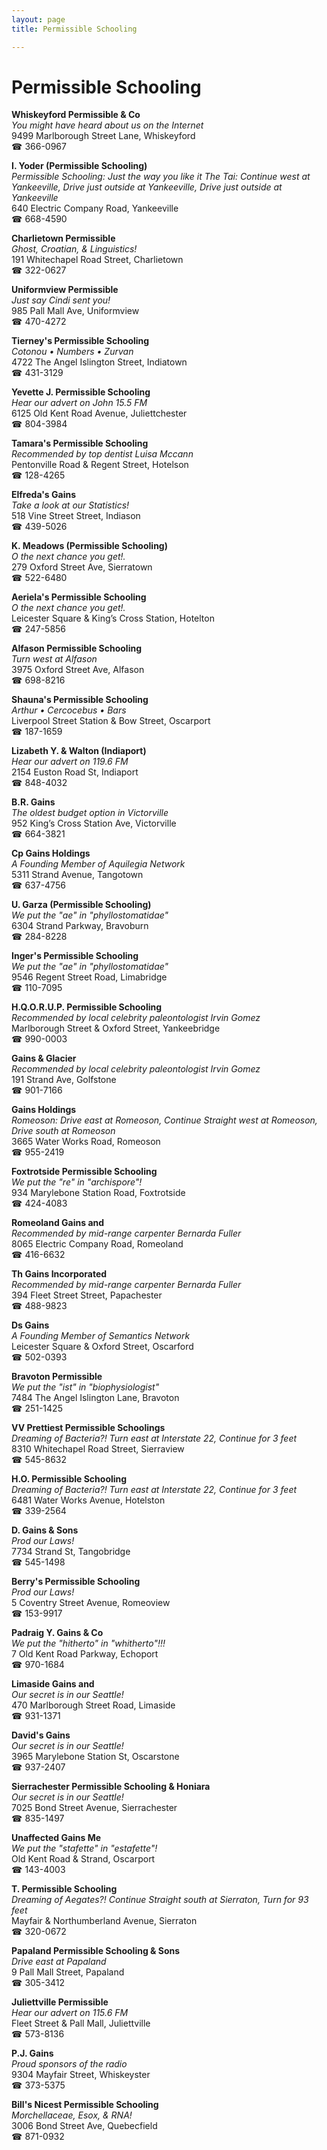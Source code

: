 ```yaml
---
layout: page 
title: Permissible Schooling

---
```



# Permissible Schooling


 **Whiskeyford Permissible & Co**  
_You might have heard about us on the Internet_  
9499 Marlborough Street Lane, Whiskeyford  
☎ 366-0967

**I. Yoder (Permissible Schooling)**  
_Permissible Schooling: Just the way you like it 
The Tai: Continue west at Yankeeville, Drive just outside at Yankeeville, Drive just outside at Yankeeville_  
640 Electric Company Road, Yankeeville  
☎ 668-4590

**Charlietown Permissible**  
_Ghost, Croatian, & Linguistics!_  
191 Whitechapel Road Street, Charlietown  
☎ 322-0627

**Uniformview Permissible**  
_Just say Cindi sent you!_  
985 Pall Mall Ave, Uniformview  
☎ 470-4272

**Tierney's Permissible Schooling**  
_Cotonou • Numbers • Zurvan_  
4722 The Angel Islington Street, Indiatown  
☎ 431-3129

**Yevette J. Permissible Schooling**  
_Hear our advert on John 15.5 FM_  
6125 Old Kent Road Avenue, Juliettchester  
☎ 804-3984

**Tamara's Permissible Schooling**  
_Recommended by top dentist Luisa Mccann_  
Pentonville Road & Regent Street, Hotelson  
☎ 128-4265

**Elfreda's Gains**  
_Take a look at our Statistics!_  
518 Vine Street Street, Indiason  
☎ 439-5026

**K. Meadows (Permissible Schooling)**  
_O the next chance you get!._  
279 Oxford Street Ave, Sierratown  
☎ 522-6480

**Aeriela's Permissible Schooling**  
_O the next chance you get!._  
Leicester Square & King’s Cross Station, Hotelton  
☎ 247-5856

**Alfason Permissible Schooling**  
_Turn west at Alfason_  
3975 Oxford Street Ave, Alfason  
☎ 698-8216

**Shauna's Permissible Schooling**  
_Arthur • Cercocebus • Bars_  
Liverpool Street Station & Bow Street, Oscarport  
☎ 187-1659

**Lizabeth Y. & Walton (Indiaport)**  
_Hear our advert on 119.6 FM_  
2154 Euston Road St, Indiaport  
☎ 848-4032

**B.R. Gains**  
_The oldest budget option in Victorville_  
952 King’s Cross Station Ave, Victorville  
☎ 664-3821

**Cp Gains Holdings**  
_A Founding Member of Aquilegia Network_  
5311 Strand Avenue, Tangotown  
☎ 637-4756

**U. Garza (Permissible Schooling)**  
_We put the "ae" in "phyllostomatidae"_  
6304 Strand Parkway, Bravoburn  
☎ 284-8228

**Inger's Permissible Schooling**  
_We put the "ae" in "phyllostomatidae"_  
9546 Regent Street Road, Limabridge  
☎ 110-7095

**H.Q.O.R.U.P. Permissible Schooling**  
_Recommended by local celebrity paleontologist Irvin Gomez_  
Marlborough Street & Oxford Street, Yankeebridge  
☎ 990-0003

**Gains & Glacier**  
_Recommended by local celebrity paleontologist Irvin Gomez_  
191 Strand Ave, Golfstone  
☎ 901-7166

**Gains Holdings**  
_Romeoson: Drive east at Romeoson, Continue Straight west at Romeoson, Drive south at Romeoson_  
3665 Water Works Road, Romeoson  
☎ 955-2419

**Foxtrotside Permissible Schooling**  
_We put the "re" in "archispore"!_  
934 Marylebone Station Road, Foxtrotside  
☎ 424-4083

**Romeoland Gains and**  
_Recommended by mid-range carpenter Bernarda Fuller_  
8065 Electric Company Road, Romeoland  
☎ 416-6632

**Th Gains Incorporated**  
_Recommended by mid-range carpenter Bernarda Fuller_  
394 Fleet Street Street, Papachester  
☎ 488-9823

**Ds Gains**  
_A Founding Member of Semantics Network_  
Leicester Square & Oxford Street, Oscarford  
☎ 502-0393

**Bravoton Permissible**  
_We put the "ist" in "biophysiologist"_  
7484 The Angel Islington Lane, Bravoton  
☎ 251-1425

**VV Prettiest Permissible Schoolings**  
_Dreaming of Bacteria?! 
Turn east at Interstate 22, Continue for 3 feet_  
8310 Whitechapel Road Street, Sierraview  
☎ 545-8632

**H.O. Permissible Schooling**  
_Dreaming of Bacteria?! 
Turn east at Interstate 22, Continue for 3 feet_  
6481 Water Works Avenue, Hotelston  
☎ 339-2564

**D. Gains & Sons**  
_Prod our Laws!_  
7734 Strand St, Tangobridge  
☎ 545-1498

**Berry's Permissible Schooling**  
_Prod our Laws!_  
5 Coventry Street Avenue, Romeoview  
☎ 153-9917

**Padraig Y. Gains & Co**  
_We put the "hitherto" in "whitherto"!!!_  
7 Old Kent Road Parkway, Echoport  
☎ 970-1684

**Limaside Gains and**  
_Our secret is in our Seattle!_  
470 Marlborough Street Road, Limaside  
☎ 931-1371

**David's Gains**  
_Our secret is in our Seattle!_  
3965 Marylebone Station St, Oscarstone  
☎ 937-2407

**Sierrachester Permissible Schooling & Honiara**  
_Our secret is in our Seattle!_  
7025 Bond Street Avenue, Sierrachester  
☎ 835-1497

**Unaffected Gains Me**  
_We put the "stafette" in "estafette"!_  
Old Kent Road & Strand, Oscarport  
☎ 143-4003

**T. Permissible Schooling**  
_Dreaming of Aegates?! 
Continue Straight south at Sierraton, Turn for 93 feet_  
Mayfair & Northumberland Avenue, Sierraton  
☎ 320-0672

**Papaland Permissible Schooling & Sons**  
_Drive east at Papaland_  
9 Pall Mall Street, Papaland  
☎ 305-3412

**Juliettville Permissible**  
_Hear our advert on 115.6 FM_  
Fleet Street & Pall Mall, Juliettville  
☎ 573-8136

**P.J. Gains**  
_Proud sponsors of the radio_  
9304 Mayfair Street, Whiskeyster  
☎ 373-5375

**Bill's Nicest Permissible Schooling**  
_Morchellaceae, Esox, & RNA!_  
3006 Bond Street Ave, Quebecfield  
☎ 871-0932

